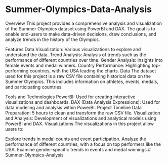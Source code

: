 # Summer-Olympics-Data-Analysis
Overview This project provides a comprehensive analysis and visualization of the Summer Olympics dataset using PowerBI and DAX. The goal is to enable end-users to make data-driven decisions, draw conclusions, and analyze trends in the history of the Olympics.

Features Data Visualization: Various visualizations to explore and understand the data. Trend Analysis: Analysis of trends such as the performance of different countries over time. Gender Analysis: Insights into female events and medal winners. Country Performance: Highlighting top-performing countries, with the USA leading the charts. Data The dataset used for this project is a raw CSV file containing historical data on the Summer Olympics. This includes information on athletes, events, medals, and participating countries.

Tools and Technologies PowerBI: Used for creating interactive visualizations and dashboards. DAX (Data Analysis Expressions): Used for data modeling and analysis within PowerBI. Project Timeline Data Preparation: 5 hours to clean and transform the raw CSV file. Visualization and Analysis: Development of visualizations and analytical models using PowerBI and DAX. Visualizations The visualizations in this project allow users to:

Explore trends in medal counts and event participation. Analyze the performance of different countries, with a focus on top performers like the USA. Examine gender-specific trends in events and medal winnings.# Summer-Olympics-Analysis
